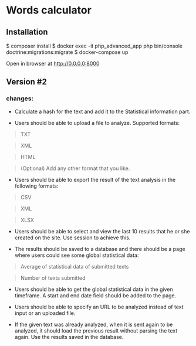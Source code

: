 # Words calculator

## Installation
$ composer install
$ docker exec -it php_advanced_app php bin/console doctrine:migrations:migrate
$ docker-compose up

Open in browser at http://0.0.0.0:8000

## Version #2
### changes:
- Calculate a hash for the text and add it to the Statistical information part.

- Users should be able to upload a file to analyze. Supported formats:

>TXT

>XML

>HTML

>(Optional) Add any other format that you like.

- Users should be able to export the result of the text analysis in the following formats:

>CSV

>XML

>XLSX

- Users should be able to select and view the last 10 results that he or she created on the site. Use session to achieve this.

- The results should be saved to a database and there should be a page where users could see some global statistical data:

> Average of statistical data of submitted texts

> Number of texts submitted

- Users should be able to get the global statistical data in the given timeframe. A start and end date field should be added to the page.

- Users should be able to specify an URL to be analyzed instead of text input or an uploaded file.

- If the given text was already analyzed, when it is sent again to be analyzed, it should load the previous result without parsing the text again. Use the results saved in the database.